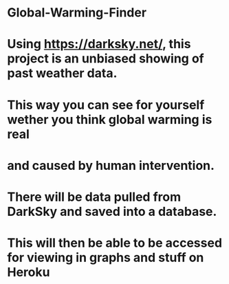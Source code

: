 # Global-Warming-Finder

# Using https://darksky.net/, this project is an unbiased showing of past weather data.
# This way you can see for yourself wether you think global warming is real
# and caused by human intervention.
# There will be data pulled from DarkSky and saved into a database. 
# This will then be able to be accessed for viewing in graphs and stuff on Heroku
